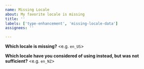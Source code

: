 ```yaml
---
name: Missing Locale
about: My favorite locale is missing
title: ''
labels: ['type-enhancement', 'missing-locale-data']
assignees: ''

---
```


**Which locale is missing?**
<e.g. `en_US`>

**Which locale have you considered of using instead, but was not sufficient?**
<e.g. `en_NZ`>
